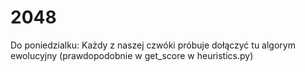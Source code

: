 # 2048

Do poniedzialku:
Każdy z naszej czwóki próbuje dołączyć tu algorym ewolucyjny (prawdopodobnie w get_score w heuristics.py)
